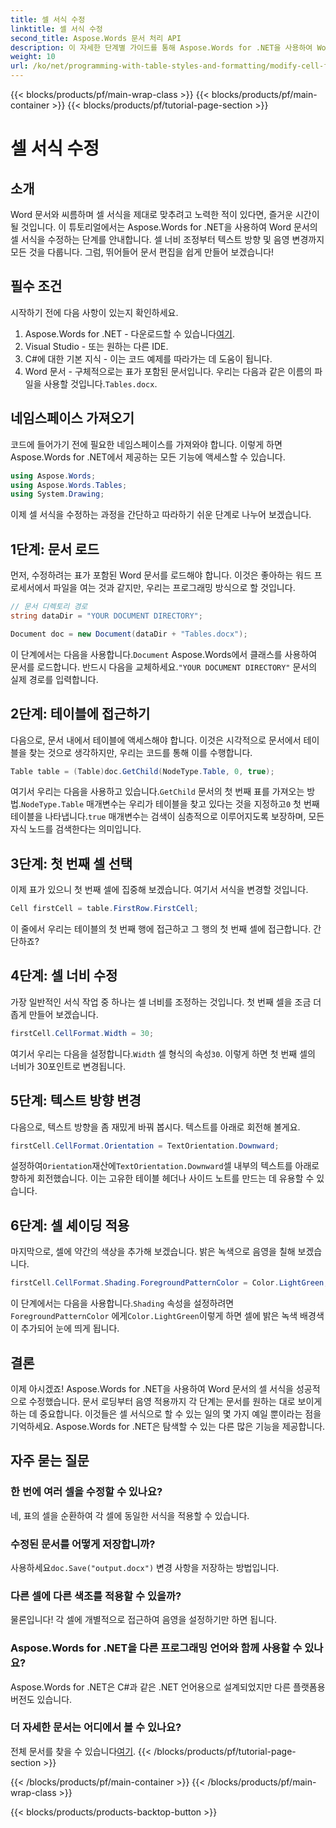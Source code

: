 ```yaml
---
title: 셀 서식 수정
linktitle: 셀 서식 수정
second_title: Aspose.Words 문서 처리 API
description: 이 자세한 단계별 가이드를 통해 Aspose.Words for .NET을 사용하여 Word 문서의 셀 서식을 수정하는 방법을 알아보세요.
weight: 10
url: /ko/net/programming-with-table-styles-and-formatting/modify-cell-formatting/
---
```


{{< blocks/products/pf/main-wrap-class >}}
{{< blocks/products/pf/main-container >}}
{{< blocks/products/pf/tutorial-page-section >}}

# 셀 서식 수정

## 소개

Word 문서와 씨름하며 셀 서식을 제대로 맞추려고 노력한 적이 있다면, 즐거운 시간이 될 것입니다. 이 튜토리얼에서는 Aspose.Words for .NET을 사용하여 Word 문서의 셀 서식을 수정하는 단계를 안내합니다. 셀 너비 조정부터 텍스트 방향 및 음영 변경까지 모든 것을 다룹니다. 그럼, 뛰어들어 문서 편집을 쉽게 만들어 보겠습니다!

## 필수 조건

시작하기 전에 다음 사항이 있는지 확인하세요.

1. Aspose.Words for .NET - 다운로드할 수 있습니다[여기](https://releases.aspose.com/words/net/).
2. Visual Studio - 또는 원하는 다른 IDE.
3. C#에 대한 기본 지식 - 이는 코드 예제를 따라가는 데 도움이 됩니다.
4.  Word 문서 - 구체적으로는 표가 포함된 문서입니다. 우리는 다음과 같은 이름의 파일을 사용할 것입니다.`Tables.docx`.

## 네임스페이스 가져오기

코드에 들어가기 전에 필요한 네임스페이스를 가져와야 합니다. 이렇게 하면 Aspose.Words for .NET에서 제공하는 모든 기능에 액세스할 수 있습니다.

```csharp
using Aspose.Words;
using Aspose.Words.Tables;
using System.Drawing;
```

이제 셀 서식을 수정하는 과정을 간단하고 따라하기 쉬운 단계로 나누어 보겠습니다.

## 1단계: 문서 로드

먼저, 수정하려는 표가 포함된 Word 문서를 로드해야 합니다. 이것은 좋아하는 워드 프로세서에서 파일을 여는 것과 같지만, 우리는 프로그래밍 방식으로 할 것입니다.

```csharp
// 문서 디렉토리 경로
string dataDir = "YOUR DOCUMENT DIRECTORY";

Document doc = new Document(dataDir + "Tables.docx");
```

 이 단계에서는 다음을 사용합니다.`Document` Aspose.Words에서 클래스를 사용하여 문서를 로드합니다. 반드시 다음을 교체하세요.`"YOUR DOCUMENT DIRECTORY"` 문서의 실제 경로를 입력합니다.

## 2단계: 테이블에 접근하기

다음으로, 문서 내에서 테이블에 액세스해야 합니다. 이것은 시각적으로 문서에서 테이블을 찾는 것으로 생각하지만, 우리는 코드를 통해 이를 수행합니다.

```csharp
Table table = (Table)doc.GetChild(NodeType.Table, 0, true);
```

여기서 우리는 다음을 사용하고 있습니다.`GetChild` 문서의 첫 번째 표를 가져오는 방법.`NodeType.Table` 매개변수는 우리가 테이블을 찾고 있다는 것을 지정하고`0` 첫 번째 테이블을 나타냅니다.`true` 매개변수는 검색이 심층적으로 이루어지도록 보장하며, 모든 자식 노드를 검색한다는 의미입니다.

## 3단계: 첫 번째 셀 선택

이제 표가 있으니 첫 번째 셀에 집중해 보겠습니다. 여기서 서식을 변경할 것입니다.

```csharp
Cell firstCell = table.FirstRow.FirstCell;
```

이 줄에서 우리는 테이블의 첫 번째 행에 접근하고 그 행의 첫 번째 셀에 접근합니다. 간단하죠?

## 4단계: 셀 너비 수정

가장 일반적인 서식 작업 중 하나는 셀 너비를 조정하는 것입니다. 첫 번째 셀을 조금 더 좁게 만들어 보겠습니다.

```csharp
firstCell.CellFormat.Width = 30;
```

 여기서 우리는 다음을 설정합니다.`Width` 셀 형식의 속성`30`. 이렇게 하면 첫 번째 셀의 너비가 30포인트로 변경됩니다.

## 5단계: 텍스트 방향 변경

다음으로, 텍스트 방향을 좀 재밌게 바꿔 봅시다. 텍스트를 아래로 회전해 볼게요.

```csharp
firstCell.CellFormat.Orientation = TextOrientation.Downward;
```

 설정하여`Orientation`재산에`TextOrientation.Downward`셀 내부의 텍스트를 아래로 향하게 회전했습니다. 이는 고유한 테이블 헤더나 사이드 노트를 만드는 데 유용할 수 있습니다.

## 6단계: 셀 셰이딩 적용

마지막으로, 셀에 약간의 색상을 추가해 보겠습니다. 밝은 녹색으로 음영을 칠해 보겠습니다.

```csharp
firstCell.CellFormat.Shading.ForegroundPatternColor = Color.LightGreen;
```

 이 단계에서는 다음을 사용합니다.`Shading` 속성을 설정하려면`ForegroundPatternColor` 에게`Color.LightGreen`이렇게 하면 셀에 밝은 녹색 배경색이 추가되어 눈에 띄게 됩니다.

## 결론

이제 아시겠죠! Aspose.Words for .NET을 사용하여 Word 문서의 셀 서식을 성공적으로 수정했습니다. 문서 로딩부터 음영 적용까지 각 단계는 문서를 원하는 대로 보이게 하는 데 중요합니다. 이것들은 셀 서식으로 할 수 있는 일의 몇 가지 예일 뿐이라는 점을 기억하세요. Aspose.Words for .NET은 탐색할 수 있는 다른 많은 기능을 제공합니다.

## 자주 묻는 질문

### 한 번에 여러 셀을 수정할 수 있나요?
네, 표의 셀을 순환하여 각 셀에 동일한 서식을 적용할 수 있습니다.

### 수정된 문서를 어떻게 저장합니까?
 사용하세요`doc.Save("output.docx")` 변경 사항을 저장하는 방법입니다.

### 다른 셀에 다른 색조를 적용할 수 있을까?
물론입니다! 각 셀에 개별적으로 접근하여 음영을 설정하기만 하면 됩니다.

### Aspose.Words for .NET을 다른 프로그래밍 언어와 함께 사용할 수 있나요?
Aspose.Words for .NET은 C#과 같은 .NET 언어용으로 설계되었지만 다른 플랫폼용 버전도 있습니다.

### 더 자세한 문서는 어디에서 볼 수 있나요?
 전체 문서를 찾을 수 있습니다[여기](https://reference.aspose.com/words/net/).
{{< /blocks/products/pf/tutorial-page-section >}}

{{< /blocks/products/pf/main-container >}}
{{< /blocks/products/pf/main-wrap-class >}}

{{< blocks/products/products-backtop-button >}}
